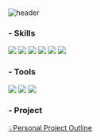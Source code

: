 ### 
![header](https://capsule-render.vercel.app/api?type=waving&color=gradient&height=200&section=footer&text=Data%20Analyst%20EYKIM&fontSize=80&&fontColor=222222)


### - Skills
<img src="https://img.shields.io/badge/MSSQL-CC2927?style=flat-square&logo=microsoftsqlserver&logoColor=white"> <img src="https://img.shields.io/badge/MySQL-4479A1?style=flat-square&logo=mysql&logoColor=white">      <img src="https://img.shields.io/badge/Python-F5CD0E?style=flat-square&logo=Python&logoColor=white"> <img src="https://img.shields.io/badge/R-276DC3?style=flat-square&logo=R&logoColor=white">  <img src="https://img.shields.io/badge/Tableau-E97627?style=flat-square&logo=tableau&logoColor=white"> <img src="https://img.shields.io/badge/QlikSense-009848?style=flat-square&logo=qlik&logoColor=white">

### - Tools
<img src="https://img.shields.io/badge/Github-181717?style=flat-square&logo=github&logoColor=white"> <img src="https://img.shields.io/badge/Slack-4A154B?style=flat-square&logo=slack&logoColor=white"> <img src="https://img.shields.io/badge/Notion-000000?style=flat-square&logo=notion&logoColor=white">

### - Project 
[💡Personal Project Outline](https://github.com/eunyeongkimm/personal_project/tree/main/)





<!--
**eunyeongkimm/eunyeongkimm** is a ✨ _special_ ✨ repository because its `README.md` (this file) appears on your GitHub profile.

Here are some ideas to get you started:

- 🔭 I’m currently working on ...
- 🌱 I’m currently learning ...
- 👯 I’m looking to collaborate on ...
- 🤔 I’m looking for help with ...
- 💬 Ask me about ...
- 📫 How to reach me: ...
- 😄 Pronouns: ...
- ⚡ Fun fact: ...
-->

